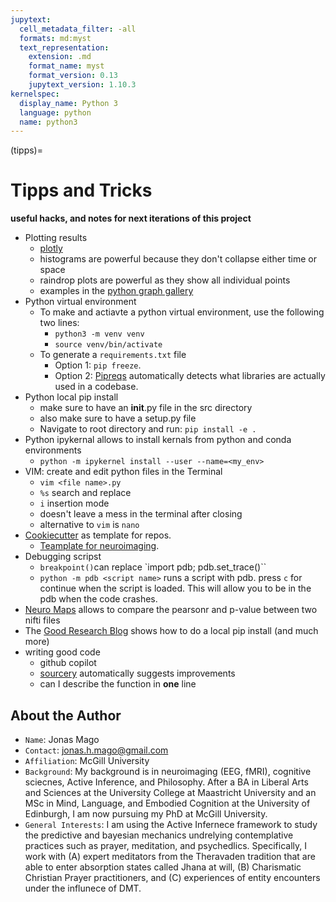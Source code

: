 ```yaml
---
jupytext:
  cell_metadata_filter: -all
  formats: md:myst
  text_representation:
    extension: .md
    format_name: myst
    format_version: 0.13
    jupytext_version: 1.10.3
kernelspec:
  display_name: Python 3
  language: python
  name: python3
---
```


(tipps)=
# Tipps and Tricks
**useful hacks, and notes for next iterations of this project**
- Plotting results
   - [plotly](https://plotly.com/)
   - histograms are powerful because they don't collapse either time or space 
   - raindrop plots are powerful as they show all individual points 
   - examples in the [python graph gallery](https://www.python-graph-gallery.com/)
- Python virtual environment
   - To make and actiavte a python virtual environment, use the following two lines:
      - `python3 -m venv venv`
      - `source venv/bin/activate`
   - To generate a `requirements.txt` file
      - Option 1: `pip freeze`.
      - Option 2: [Pipreqs](https://pypi.org/project/pipreqs/) automatically detects what libraries are actually used in a codebase. 
- Python local pip install 
   - make sure to have an __init__.py file in the src directory 
   - also make sure to have a setup.py file
   - Navigate to root directory and run: `pip install -e .`
- Python ipykernal allows to install kernals from python and conda environments 
   - `python -m ipykernel install --user --name=<my_env>`
- VIM: create and edit python files in the Terminal
   - `vim <file name>.py` 
   - `%s` search and replace
   - `i` insertion mode
   - doesn't leave a mess in the terminal after closing
   - alternative to `vim` is `nano`
- [Cookiecutter](https://www.cookiecutter.io/templates) as template for repos. 
   - [Teamplate for neuroimaging](https://github.com/patrickmineault/true-neutral-cookiecutter).
- Debugging scripst
   - `breakpoint()`can replace `import pdb; pdb.set_trace()``
   - `python -m pdb <script name>` runs a script with pdb. press `c` for continue when the script is loaded. This will allow you to be in the pdb when the code crashes. 
- [Neuro Maps](https://netneurolab.github.io/neuromaps/user_guide/nulls.html) allows to compare the pearsonr and p-value between two nifti files 
- The [Good Research Blog](https://goodresearch.dev/setup.html#install-a-project-package) shows how to do a local pip install (and much more)
- writing good code 
   - github copilot 
   - [sourcery](https://sourcery.ai/) automatically suggests improvements 
   - can I describe the function in **one** line

## About the Author
- `Name`: Jonas Mago
- `Contact`: jonas.h.mago@gmail.com
- `Affiliation`: McGill University
- `Background`: My background is in neuroimaging (EEG, fMRI), cognitive sciecnes, Active Inference, and Philosophy. After a BA in Liberal Arts and Sciences at the University College at Maastricht University and an MSc in Mind, Language, and Embodied Cognition at the University of Edinburgh, I am now pursuing my PhD at McGill University. 
- `General Interests`: I am using the Active Infernece framework to study the predictive and bayesian mechanics undrelying contemplative practices such as prayer, meditation, and psychedlics. Specifically, I work with (A) expert meditators from the Theravaden tradition that are able to enter absorption states called Jhana at will, (B) Charismatic Christian Prayer practitioners, and (C) experiences of entity encounters under the influnece of DMT. 
